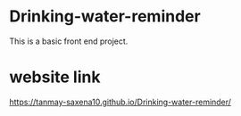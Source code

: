 # Drinking-water-reminder

This is a basic front end project.

# website link

https://tanmay-saxena10.github.io/Drinking-water-reminder/
